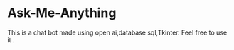 # Ask-Me-Anything

This is a chat bot made using open ai,database sql,Tkinter.
Feel free to use it .
